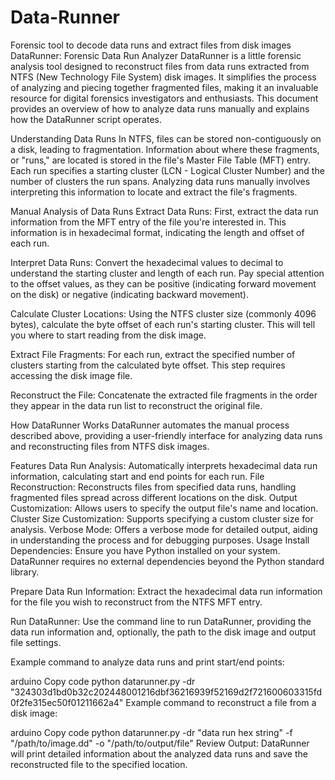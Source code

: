 # Data-Runner
Forensic tool to decode data runs and extract files from disk images
DataRunner: Forensic Data Run Analyzer
DataRunner is a little forensic analysis tool designed to reconstruct files from data runs extracted from NTFS (New Technology File System) disk images. It simplifies the process of analyzing and piecing together fragmented files, making it an invaluable resource for digital forensics investigators and enthusiasts. This document provides an overview of how to analyze data runs manually and explains how the DataRunner script operates.

Understanding Data Runs
In NTFS, files can be stored non-contiguously on a disk, leading to fragmentation. Information about where these fragments, or "runs," are located is stored in the file's Master File Table (MFT) entry. Each run specifies a starting cluster (LCN - Logical Cluster Number) and the number of clusters the run spans. Analyzing data runs manually involves interpreting this information to locate and extract the file's fragments.

Manual Analysis of Data Runs
Extract Data Runs: First, extract the data run information from the MFT entry of the file you're interested in. This information is in hexadecimal format, indicating the length and offset of each run.

Interpret Data Runs: Convert the hexadecimal values to decimal to understand the starting cluster and length of each run. Pay special attention to the offset values, as they can be positive (indicating forward movement on the disk) or negative (indicating backward movement).

Calculate Cluster Locations: Using the NTFS cluster size (commonly 4096 bytes), calculate the byte offset of each run's starting cluster. This will tell you where to start reading from the disk image.

Extract File Fragments: For each run, extract the specified number of clusters starting from the calculated byte offset. This step requires accessing the disk image file.

Reconstruct the File: Concatenate the extracted file fragments in the order they appear in the data run list to reconstruct the original file.

How DataRunner Works
DataRunner automates the manual process described above, providing a user-friendly interface for analyzing data runs and reconstructing files from NTFS disk images.

Features
Data Run Analysis: Automatically interprets hexadecimal data run information, calculating start and end points for each run.
File Reconstruction: Reconstructs files from specified data runs, handling fragmented files spread across different locations on the disk.
Output Customization: Allows users to specify the output file's name and location.
Cluster Size Customization: Supports specifying a custom cluster size for analysis.
Verbose Mode: Offers a verbose mode for detailed output, aiding in understanding the process and for debugging purposes.
Usage
Install Dependencies: Ensure you have Python installed on your system. DataRunner requires no external dependencies beyond the Python standard library.

Prepare Data Run Information: Extract the hexadecimal data run information for the file you wish to reconstruct from the NTFS MFT entry.

Run DataRunner: Use the command line to run DataRunner, providing the data run information and, optionally, the path to the disk image and output file settings.

Example command to analyze data runs and print start/end points:

arduino
Copy code
python datarunner.py -dr "324303d1bd0b32c202448001216dbf36216939f52169d2f721600603315fd0f2fe315ec50f01211662a4"
Example command to reconstruct a file from a disk image:

arduino
Copy code
python datarunner.py -dr "data run hex string" -f "/path/to/image.dd" -o "/path/to/output/file"
Review Output: DataRunner will print detailed information about the analyzed data runs and save the reconstructed file to the specified location.
